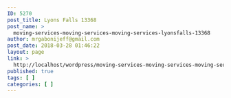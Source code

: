 ```yaml
---
ID: 5270
post_title: Lyons Falls 13368
post_name: >
  moving-services-moving-services-moving-services-lyonsfalls-13368
author: mrgabonijeff@gmail.com
post_date: 2018-03-28 01:46:22
layout: page
link: >
  http://localhost/wordpress/moving-services-moving-services-moving-services-lyonsfalls-13368/
published: true
tags: [ ]
categories: [ ]
---
```

